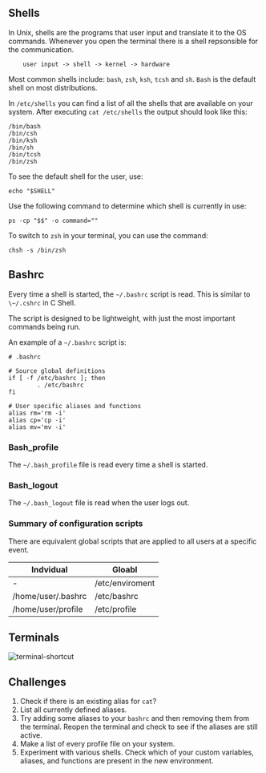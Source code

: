 ## Shells
In Unix, shells are the programs that user input and translate it to the OS commands. Whenever you open the terminal there is a shell repsonsible for the communication.

        user input -> shell -> kernel -> hardware

Most common shells include: `bash`, `zsh`, `ksh`, `tcsh` and `sh`.
`Bash` is the default shell on most distributions.

In `/etc/shells` you can find a list of all the shells that are available on your system. After executing `cat /etc/shells` the output should look like this:

```
/bin/bash
/bin/csh
/bin/ksh
/bin/sh
/bin/tcsh
/bin/zsh
```

To see the default shell for the user, use:

```
echo "$SHELL"
```

Use the following command to determine which shell is currently in use: 

```
ps -cp "$$" -o command=""
```

To switch to `zsh` in your terminal, you can use the command:

```
chsh -s /bin/zsh
```

## Bashrc

Every time a shell is started, the  `~/.bashrc` script is read. This is similar to  `\~/.cshrc` in C Shell.

The script is designed to be lightweight, with just the most important commands being run.

An example of a `~/.bashrc` script is:

```
# .bashrc

# Source global definitions
if [ -f /etc/bashrc ]; then
        . /etc/bashrc
fi

# User specific aliases and functions
alias rm='rm -i'
alias cp='cp -i'
alias mv='mv -i'
```

### Bash_profile

The `~/.bash_profile` file is read every time a shell is started.

### Bash_logout

The `~/.bash_logout` file is read when the user logs out.

### Summary of configuration scripts

There are equivalent global scripts that are applied to all users at a specific event.

| Indvidual | Gloabl |
| --------- | ------ |
| - | /etc/enviroment |
| /home/user/.bashrc | /etc/bashrc |
| /home/user/profile | /etc/profile |

## Terminals

![terminal-shortcut](https://user-images.githubusercontent.com/37275728/190137189-f1abc2d9-fa15-43d8-8c27-ef11dde67db9.png)


## Challenges

1. Check if there is an existing alias for `cat`?
1. List all currently defined aliases.
1. Try adding some aliases to your `bashrc` and then removing them from the terminal. Reopen the terminal and check to see if the aliases are still active.
1. Make a list of every profile file on your system.
1. Experiment with various shells. Check which of your custom variables, aliases, and functions are present in the new environment. 
